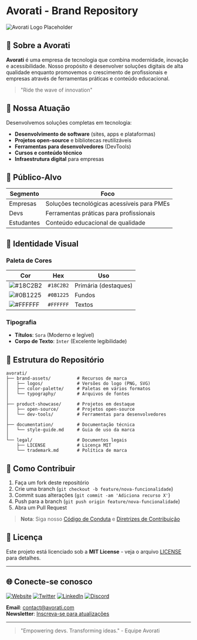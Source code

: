 # **Avorati** - Brand Repository

![Avorati Logo Placeholder](https://avatars.githubusercontent.com/u/206777209?s=200&v=4)

## 🌟 Sobre a Avorati
**Avorati** é uma empresa de tecnologia que combina modernidade, inovação e acessibilidade. Nosso propósito é desenvolver soluções digitais de alta qualidade enquanto promovemos o crescimento de profissionais e empresas através de ferramentas práticas e conteúdo educacional.

> "Ride the wave of innovation"

## 🚀 Nossa Atuação
Desenvolvemos soluções completas em tecnologia:
- **Desenvolvimento de software** (sites, apps e plataformas)
- **Projetos open-source** e bibliotecas reutilizáveis
- **Ferramentas para desenvolvedores** (DevTools)
- **Cursos e conteúdo técnico** 
- **Infraestrutura digital** para empresas

## 🎯 Público-Alvo
| Segmento | Foco |
|----------|------|
| Empresas | Soluções tecnológicas acessíveis para PMEs |
| Devs | Ferramentas práticas para profissionais |
| Estudantes | Conteúdo educacional de qualidade |

## 🎨 Identidade Visual
### Paleta de Cores
| Cor | Hex | Uso |
|-----|-----|-----|
| ![#18C2B2](https://img.shields.io/badge/Azul_Esverdeado-18C2B2) | `#18C2B2` | Primária (destaques) |
| ![#0B1225](https://img.shields.io/badge/Azul_Marinho-0B1225) | `#0B1225` | Fundos |
| ![#FFFFFF](https://img.shields.io/badge/Branco-FFFFFF) | `#FFFFFF` | Textos |

### Tipografia
- **Títulos**: `Sora` (Moderno e legível)
- **Corpo de Texto**: `Inter` (Excelente legibilidade)

## 📂 Estrutura do Repositório
```
avorati/
├── brand-assets/          # Recursos de marca
│   ├── logos/             # Versões do logo (PNG, SVG)
│   ├── color-palette/     # Paletas em vários formatos
│   └── typography/        # Arquivos de fontes
│
├── product-showcase/      # Projetos em destaque
│   ├── open-source/       # Projetos open-source
│   └── dev-tools/         # Ferramentas para desenvolvedores
│
├── documentation/         # Documentação técnica
│   └── style-guide.md     # Guia de uso da marca
│
└── legal/                 # Documentos legais
    ├── LICENSE            # Licença MIT
    └── trademark.md       # Política de marca
```

## 🔧 Como Contribuir
1. Faça um fork deste repositório
2. Crie uma branch (`git checkout -b feature/nova-funcionalidade`)
3. Commit suas alterações (`git commit -am 'Adiciona recurso X'`)
4. Push para a branch (`git push origin feature/nova-funcionalidade`)
5. Abra um Pull Request

> **Nota**: Siga nosso [Código de Conduta](CODE_OF_CONDUCT.md) e [Diretrizes de Contribuição](CONTRIBUTING.md)

## 📄 Licença
Este projeto está licenciado sob a **MIT License** - veja o arquivo [LICENSE](LICENSE) para detalhes.

---

## 🌐 Conecte-se conosco
[![Website](https://img.shields.io/badge/-Website-18C2B2?style=flat-square)](https://www.avorati.com)
[![Twitter](https://img.shields.io/badge/-Twitter-1DA1F2?style=flat-square&logo=twitter&logoColor=white)](https://twitter.com/avorati)
[![LinkedIn](https://img.shields.io/badge/-LinkedIn-0077B5?style=flat-square&logo=linkedin&logoColor=white)](https://linkedin.com/company/avorati)
[![Discord](https://img.shields.io/badge/-Discord-5865F2?style=flat-square&logo=discord&logoColor=white)](https://discord.gg/avorati)

**Email**: contact@avorati.com  
**Newsletter**: [Inscreva-se para atualizações](https://avorati.com/newsletter)

---

> "Empowering devs. Transforming ideas." - Equipe Avorati
